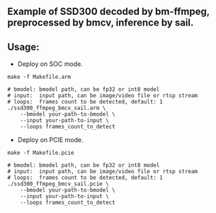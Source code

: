 ## Example of SSD300 decoded by bm-ffmpeg, preprocessed by bmcv, inference by sail.

## Usage:

* Deploy on SOC mode.

```shell
make -f Makefile.arm

# bmodel: bmodel path, can be fp32 or int8 model
# input:  input path, can be image/video file or rtsp stream
# loops:  frames count to be detected, default: 1
./ssd300_ffmpeg_bmcv_sail.arm \
    --bmodel your-path-to-bmodel \
    --input your-path-to-input \
    --loops frames_count_to_detect
```

* Deploy on PCIE mode.

```shell
make -f Makefile.pcie

# bmodel: bmodel path, can be fp32 or int8 model
# input:  input path, can be image/video file or rtsp stream
# loops:  frames count to be detected, default: 1
./ssd300_ffmpeg_bmcv_sail.pcie \
    --bmodel your-path-to-bmodel \
    --input your-path-to-input \
    --loops frames_count_to_detect
```
